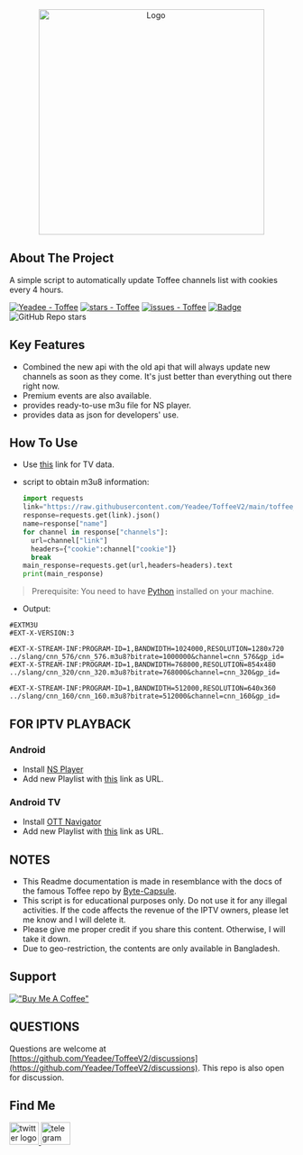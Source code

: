 <div align="center">
<a href="https://github.com/Yeadee/Toffee">
<img src="[https://toffeelive.com/logo.svg](https://raw.githubusercontent.com/Yeadee/ToffeeV2/refs/heads/main/images/Toffee_logo.png)" alt="Logo" width="400px">
</a>
<br/>

</div>

## About The Project

A simple script to automatically update Toffee channels list with cookies every 4 hours.<br/>

[![Yeadee - Toffee](https://img.shields.io/static/v1?label=Yeadee&message=Toffee&color=blue&logo=github)](https://github.com/Yeadee/ToffeeV2 "Go to GitHub repo")
[![stars - Toffee](https://img.shields.io/badge/made_with-python_3.10-blue)](https://www.python.org/)
[![issues - Toffee](https://img.shields.io/github/issues/Yeadee/Toffee)](https://github.com/Yeadee/ToffeeV2/issues)
[![Badge](https://hitscounter.dev/api/hit?url=https%3A%2F%2Fgithub.com%2FYeadee%2FToffeeV2&label=Visitors&icon=link&color=%23198754)](https://github.com/Yeadee/ToffeeV2)
<br/> ![GitHub Repo stars](https://img.shields.io/github/stars/Yeadee/ToffeeV2?link=https%3A%2F%2Fgithub.com%2FYeadee%2FToffeeV2)

## Key Features

- Combined the new api with the old api that will always update new channels as soon as they come. It's just better than everything out there right now.
- Premium events are also available.
- provides ready-to-use m3u file for NS player.
- provides data as json for developers' use.

## How To Use

- Use [this](https://raw.githubusercontent.com/Yeadee/ToffeeV2/main/toffee_channel_data.json) link for TV data.

- script to obtain m3u8 information:
  ```python
  import requests
  link="https://raw.githubusercontent.com/Yeadee/ToffeeV2/main/toffee_channel_data.json"
  response=requests.get(link).json()
  name=response["name"]
  for channel in response["channels"]:
    url=channel["link"]
    headers={"cookie":channel["cookie"]}
    break
  main_response=requests.get(url,headers=headers).text
  print(main_response)
  ```
>Prerequisite: You need to have [Python](https://www.python.org) installed on your machine.
- Output:
```
#EXTM3U
#EXT-X-VERSION:3

#EXT-X-STREAM-INF:PROGRAM-ID=1,BANDWIDTH=1024000,RESOLUTION=1280x720
../slang/cnn_576/cnn_576.m3u8?bitrate=1000000&channel=cnn_576&gp_id=
#EXT-X-STREAM-INF:PROGRAM-ID=1,BANDWIDTH=768000,RESOLUTION=854x480
../slang/cnn_320/cnn_320.m3u8?bitrate=768000&channel=cnn_320&gp_id=

#EXT-X-STREAM-INF:PROGRAM-ID=1,BANDWIDTH=512000,RESOLUTION=640x360
../slang/cnn_160/cnn_160.m3u8?bitrate=512000&channel=cnn_160&gp_id=

```
## FOR IPTV PLAYBACK
### Android
- Install [NS Player](https://play.google.com/store/apps/details?id=com.genuine.leone)
- Add new Playlist with [this](https://raw.githubusercontent.com/Yeadee/ToffeeV2/refs/heads/main/toffee_channel_data.json) link as URL.
### Android TV
- Install [OTT Navigator](https://apkpure.com/ott-navigator-iptv/studio.scillarium.ottnavigator/amp)
- Add new Playlist with [this](https://raw.githubusercontent.com/Yeadee/ToffeeV2/refs/heads/main/toffee_ott_navigator.m3u) link as URL.

## NOTES

- This Readme documentation is made in resemblance with the docs of the famous Toffee repo by [Byte-Capsule](https://github.com/byte-capsule).
- This script is for educational purposes only. Do not use it for any illegal activities. If the code affects the revenue of the IPTV owners, please let me know and I will delete it.
- Please give me proper credit if you share this content. Otherwise, I will take it down.
- Due to geo-restriction, the contents are only available in Bangladesh.

## Support

[!["Buy Me A Coffee"](https://www.buymeacoffee.com/assets/img/custom_images/orange_img.png)](https://www.buymeacoffee.com/yeadee)

## QUESTIONS

Questions are welcome at [https://github.com/Yeadee/ToffeeV2/discussions](https://github.com/Yeadee/ToffeeV2/discussions).
This repo is also open for discussion.

## Find Me

<div>
  <a href="https://x.com/i3pranto" target="_blank">
    <img src="https://raw.githubusercontent.com/maurodesouza/profile-readme-generator/master/src/assets/icons/social/twitter/default.svg" width="52" height="40" alt="twitter logo"  />
  </a>
  <a href="https://t.me/pranto_bhai" target="_blank">
    <img src="https://raw.githubusercontent.com/maurodesouza/profile-readme-generator/master/src/assets/icons/social/telegram/default.svg" width="52" height="40" alt="telegram logo"  />
  </a>
</div>

